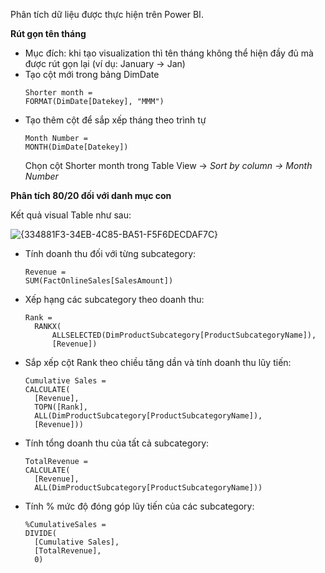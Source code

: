 Phân tích dữ liệu được thực hiện trên Power BI.

**Rút gọn tên tháng**

- Mục đích: khi tạo visualization thì tên tháng không thể hiện đầy đủ mà được rút gọn lại (ví dụ: January -> Jan)
- Tạo cột mới trong bảng DimDate
  ```
  Shorter month =
  FORMAT(DimDate[Datekey], "MMM")
  ```
- Tạo thêm cột để sắp xếp tháng theo trình tự
  ```
  Month Number = 
  MONTH(DimDate[Datekey])
  ```
  Chọn cột Shorter month trong Table View -> *Sort by column -> Month Number*

**Phân tích 80/20 đối với danh mục con**

Kết quả visual Table như sau:

![{334881F3-34EB-4C85-BA51-F5F6DECDAF7C}](https://github.com/user-attachments/assets/4569b43d-1388-4e21-84a1-604e9cf316bf)

- Tính doanh thu đối với từng subcategory:
  ```
  Revenue = 
  SUM(FactOnlineSales[SalesAmount])
  ```

- Xếp hạng các subcategory theo doanh thu:
  ```
  Rank = 
    RANKX(
        ALLSELECTED(DimProductSubcategory[ProductSubcategoryName]),
        [Revenue])
  ```

- Sắp xếp cột Rank theo chiều tăng dần và tính doanh thu lũy tiến:
  ```
  Cumulative Sales = 
  CALCULATE(
    [Revenue],
    TOPN([Rank],
    ALL(DimProductSubcategory[ProductSubcategoryName]),
    [Revenue]))
  ```

- Tính tổng doanh thu của tất cả subcategory:
  ```
  TotalRevenue = 
  CALCULATE(
    [Revenue],
    ALL(DimProductSubcategory[ProductSubcategoryName]))
  ```

- Tính % mức độ đóng góp lũy tiến của các subcategory:
  ```
  %CumulativeSales = 
  DIVIDE(
    [Cumulative Sales],
    [TotalRevenue],
    0)
  ```


